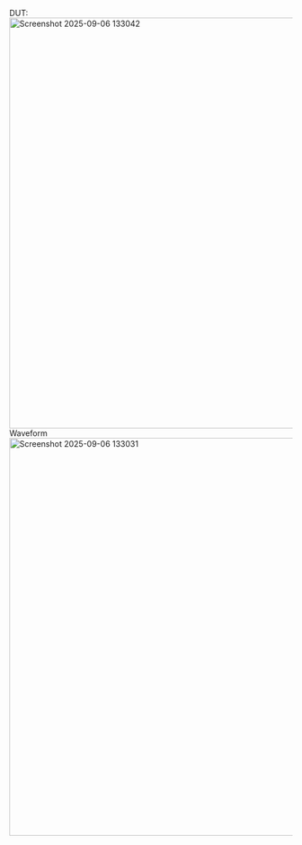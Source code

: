 DUT:
<img width="607" height="731" alt="Screenshot 2025-09-06 133042" src="https://github.com/user-attachments/assets/69df8d13-6d16-49b8-8cfe-135cac68a672" />
Waveform
<img width="602" height="708" alt="Screenshot 2025-09-06 133031" src="https://github.com/user-attachments/assets/84282c87-d516-4abe-acb2-298348e421e3" />
